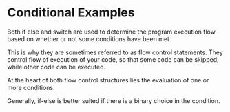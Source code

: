 # Conditional Examples

Both if else and switch are used to determine the program execution flow based on whether or not some conditions have been met.

This is why they are sometimes referred to as flow control statements. They control flow of execution of your code, so that some code can be skipped, while other code can be executed.

At the heart of both flow control structures lies the evaluation of one or more conditions.


Generally, if-else is better suited if there is a binary choice in the condition.